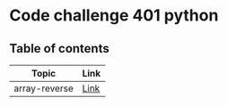 # Code challenge 401 python

## Table of contents


| Topic         | Link                                                                                                         |
| ------------- | ------------------------------------------------------------------------------------------------------------ |
| array-reverse | [Link](https://github.com/QamarAlkhatib/-data-structures-and-algorithms-401/blob/main/code401/array-reverse) |
